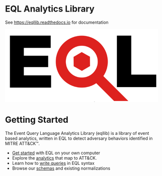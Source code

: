 # EQL Analytics Library
See https://eqllib.readthedocs.io for documentation

![alt text](docs/_static/eql.png "EQL Logo")

# Getting Started

The Event Query Language Analytics Library (eqllib) is a library of event based analytics, written in EQL to detect adversary behaviors identified in MITRE ATT&CK™.

- [Get started](https://eqllib.readthedocs.io/en/latest/guides/index.html) with EQL on your own computer 
- Explore the [analytics](https://eqllib.readthedocs.io/en/latest/analytics.html) that map to ATT&CK. 
- Learn how to [write queries](https://eql.readthedocs.io/en/latest/query-guide) in EQL syntax 
- Browse our [schemas](https://eqllib.readthedocs.io/en/latest/schemas.html) and existing normalizations

